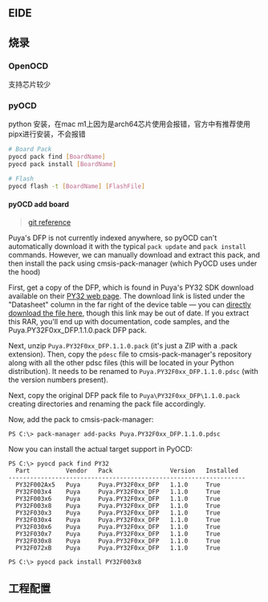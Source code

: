 ## EIDE


## 烧录
### OpenOCD
支持芯片较少


### pyOCD
python 安装，在mac m1上因为是arch64芯片使用会报错，官方中有推荐使用pipx进行安装，不会报错

```sh
# Board Pack
pyocd pack find [BoardName]
pyocd pack install [BoardName]

# Flash
pyocd flash -t [BoardName] [FlashFile]

```

#### pyOCD add board
> [git reference](https://github.com/jaydcarlson/py32-template)

Puya's DFP is not currently indexed anywhere, so pyOCD can't automatically download it with the typical `pack update` and `pack install` commands. However, we can manually download and extract this pack, and then install the pack using cmsis-pack-manager (which PyOCD uses under the hood)

First, get a copy of the DFP, which is found in Puya's PY32 SDK download available on their [PY32 web page](https://www.puyasemi.com/cpzx3/info_271_aid_247_kid_246.html). The download link is listed under the "Datasheet" column in the far right of the device table — you can [directly download the file here](https://www.puyasemi.com/uploadfiles/2022/11/PY-MCU%E8%B5%84%E6%96%99-20221117.rar), though this link may be out of date. If you extract this RAR, you'll end up with documentation, code samples, and the Puya.PY32F0xx_DFP.1.1.0.pack DFP pack.

Next, unzip `Puya.PY32F0xx_DFP.1.1.0.pack` (it's just a ZIP with a .pack extension). Then, copy the `pdesc` file to cmsis-pack-manager's repository along with all the other pdsc files (this will be located in your Python distribution). It needs to be renamed to `Puya.PY32F0xx_DFP.1.1.0.pdsc` (with the version numbers present).

Next, copy the original DFP pack file to `Puya\PY32F0xx_DFP\1.1.0.pack` creating directories and renaming the pack file accordingly. 

Now, add the pack to cmsis-pack-manager:
```
PS C:\> pack-manager add-packs Puya.PY32F0xx_DFP.1.1.0.pdsc
```
Now you can install the actual target support in PyOCD:
```
PS C:\> pyocd pack find PY32
  Part          Vendor   Pack                Version   Installed
------------------------------------------------------------------
  PY32F002Ax5   Puya     Puya.PY32F0xx_DFP   1.1.0     True
  PY32F003x4    Puya     Puya.PY32F0xx_DFP   1.1.0     True
  PY32F003x6    Puya     Puya.PY32F0xx_DFP   1.1.0     True
  PY32F003x8    Puya     Puya.PY32F0xx_DFP   1.1.0     True
  PY32F030x3    Puya     Puya.PY32F0xx_DFP   1.1.0     True
  PY32F030x4    Puya     Puya.PY32F0xx_DFP   1.1.0     True
  PY32F030x6    Puya     Puya.PY32F0xx_DFP   1.1.0     True
  PY32F030x7    Puya     Puya.PY32F0xx_DFP   1.1.0     True
  PY32F030x8    Puya     Puya.PY32F0xx_DFP   1.1.0     True
  PY32F072xB    Puya     Puya.PY32F0xx_DFP   1.1.0     True

PS C:\> pyocd pack install PY32F003x8
```

## 工程配置


